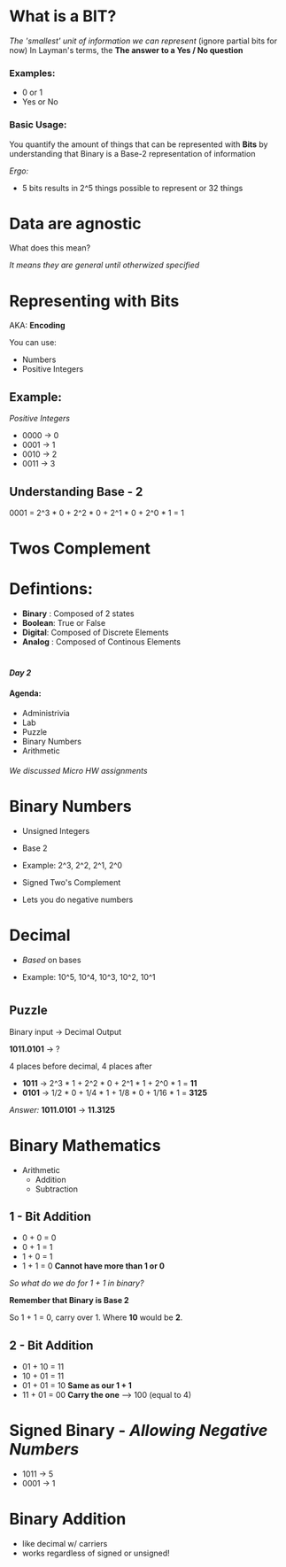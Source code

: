 # What is a BIT?

*The 'smallest' unit of information we can represent* (ignore partial bits for now)
In Layman's terms, the **The answer to a Yes / No question**

### Examples:
- 0 or 1
- Yes or No

### Basic Usage:

You quantify the amount of things that can be represented with **Bits** by understanding that Binary is a Base-2 representation of information

*Ergo:*

- 5 bits results in 2^5 things possible to represent or 32 things


# Data are agnostic

What does this mean?

*It means they are general until otherwized specified*

# Representing with Bits
AKA: **Encoding**

You can use:
- Numbers
- Positive Integers

## Example:

*Positive Integers*

- 0000 -> 0
- 0001 -> 1
- 0010 -> 2
- 0011 -> 3

## Understanding Base - 2

0001 = 2^3 * 0 + 2^2 * 0 + 2^1 * 0 + 2^0 * 1 = 1

# Twos Complement



# Defintions:

* **Binary** : Composed of 2 states
* **Boolean**: True or False
* **Digital**: Composed of Discrete Elements
* **Analog** : Composed of Continous Elements

# 

#### *Day 2*

#### Agenda:
- Administrivia
- Lab
- Puzzle
- Binary Numbers
- Arithmetic

###### We discussed Micro HW assignments


# Binary Numbers

- Unsigned Integers
- Base 2
- Example: 2^3, 2^2, 2^1, 2^0


- Signed Two's Complement
- Lets you do negative numbers

# Decimal

- *Based* on bases

- Example: 10^5, 10^4, 10^3, 10^2, 10^1

#

## Puzzle

Binary input -> Decimal Output

**1011.0101** -> ?

4 places before decimal, 4 places after

* **1011** -> 2^3 * 1 + 2^2 * 0 + 2^1 * 1 + 2^0 * 1 = **11**
* **0101** -> 1/2 * 0 + 1/4 * 1 + 1/8 * 0 + 1/16 * 1 = **3125**

*Answer:* **1011.0101** -> **11.3125**

#

# Binary Mathematics

* Arithmetic
    - Addition
    - Subtraction


## 1 - Bit Addition

* 0 + 0 = 0  
* 0 + 1 = 1
* 1 + 0 = 1
* 1 + 1 = 0 **Cannot have more than 1 or 0**

*So what do we do for 1 + 1 in binary?*

**Remember that Binary is Base 2**

So 1 + 1 = 0, carry over 1. Where **10** would be **2**.

## 2 - Bit Addition

* 01 + 10 = 11
* 10 + 01 = 11
* 01 + 01 = 10 **Same as our 1 + 1** 
* 11 + 01 = 00 **Carry the one** --> 100 (equal to 4)

# Signed Binary - *Allowing Negative Numbers*

* 1011 -> 5
* 0001 -> 1

# Binary Addition

* like decimal w/ carriers
* works regardless of signed or unsigned!
